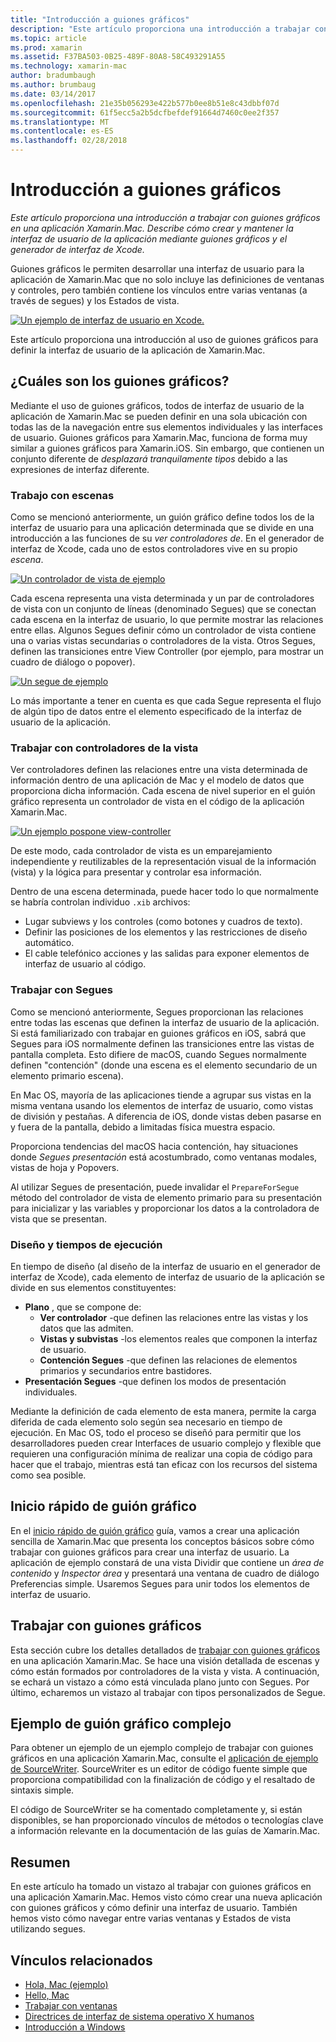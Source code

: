 ```yaml
---
title: "Introducción a guiones gráficos"
description: "Este artículo proporciona una introducción a trabajar con guiones gráficos en una aplicación Xamarin.Mac. En él, se describe cómo crear y mantener la interfaz de usuario de la aplicación mediante guiones gráficos e Interface Builder de Xcode."
ms.topic: article
ms.prod: xamarin
ms.assetid: F37BA503-0B25-489F-80A8-58C493291A55
ms.technology: xamarin-mac
author: bradumbaugh
ms.author: brumbaug
ms.date: 03/14/2017
ms.openlocfilehash: 21e35b056293e422b577b0ee8b51e8c43dbbf07d
ms.sourcegitcommit: 61f5ecc5a2b5dcfbefdef91664d7460c0ee2f357
ms.translationtype: MT
ms.contentlocale: es-ES
ms.lasthandoff: 02/28/2018
---
```

# <a name="introduction-to-storyboards"></a>Introducción a guiones gráficos

_Este artículo proporciona una introducción a trabajar con guiones gráficos en una aplicación Xamarin.Mac. Describe cómo crear y mantener la interfaz de usuario de la aplicación mediante guiones gráficos y el generador de interfaz de Xcode._

Guiones gráficos le permiten desarrollar una interfaz de usuario para la aplicación de Xamarin.Mac que no solo incluye las definiciones de ventanas y controles, pero también contiene los vínculos entre varias ventanas (a través de segues) y los Estados de vista.

[ ![](images/intro01.png "Un ejemplo de interfaz de usuario en Xcode.")](images/intro01.png)

Este artículo proporciona una introducción al uso de guiones gráficos para definir la interfaz de usuario de la aplicación de Xamarin.Mac.

<a name="What-are-Storyboards" />

## <a name="what-are-storyboards"></a>¿Cuáles son los guiones gráficos?

Mediante el uso de guiones gráficos, todos de interfaz de usuario de la aplicación de Xamarin.Mac se pueden definir en una sola ubicación con todas las de la navegación entre sus elementos individuales y las interfaces de usuario. Guiones gráficos para Xamarin.Mac, funciona de forma muy similar a guiones gráficos para Xamarin.iOS. Sin embargo, que contienen un conjunto diferente de _desplazará tranquilamente tipos_ debido a las expresiones de interfaz diferente.

<a name="Working-with-Scenes" />

### <a name="working-with-scenes"></a>Trabajo con escenas

Como se mencionó anteriormente, un guión gráfico define todos los de la interfaz de usuario para una aplicación determinada que se divide en una introducción a las funciones de su _ver controladores de_. En el generador de interfaz de Xcode, cada uno de estos controladores vive en su propio _escena_.

[ ![](images/intro02.png "Un controlador de vista de ejemplo")](images/intro02.png)

Cada escena representa una vista determinada y un par de controladores de vista con un conjunto de líneas (denominado Segues) que se conectan cada escena en la interfaz de usuario, lo que permite mostrar las relaciones entre ellas. Algunos Segues definir cómo un controlador de vista contiene una o varias vistas secundarias o controladores de la vista. Otros Segues, definen las transiciones entre View Controller (por ejemplo, para mostrar un cuadro de diálogo o popover). 

[ ![](images/intro03.png "Un segue de ejemplo")](images/intro03.png)

Lo más importante a tener en cuenta es que cada Segue representa el flujo de algún tipo de datos entre el elemento especificado de la interfaz de usuario de la aplicación.

<a name="Working-with-View-Controllers" />

### <a name="working-with-view-controllers"></a>Trabajar con controladores de la vista

Ver controladores definen las relaciones entre una vista determinada de información dentro de una aplicación de Mac y el modelo de datos que proporciona dicha información. Cada escena de nivel superior en el guión gráfico representa un controlador de vista en el código de la aplicación Xamarin.Mac.

[ ![](images/intro04.png "Un ejemplo pospone view-controller")](images/intro04.png)

De este modo, cada controlador de vista es un emparejamiento independiente y reutilizables de la representación visual de la información (vista) y la lógica para presentar y controlar esa información.

Dentro de una escena determinada, puede hacer todo lo que normalmente se habría controlan individuo `.xib` archivos: 

 - Lugar subviews y los controles (como botones y cuadros de texto).
 - Definir las posiciones de los elementos y las restricciones de diseño automático.
 - El cable telefónico acciones y las salidas para exponer elementos de interfaz de usuario al código.

<a name="Working-with-Segues" />

### <a name="working-with-segues"></a>Trabajar con Segues

Como se mencionó anteriormente, Segues proporcionan las relaciones entre todas las escenas que definen la interfaz de usuario de la aplicación. Si está familiarizado con trabajar en guiones gráficos en iOS, sabrá que Segues para iOS normalmente definen las transiciones entre las vistas de pantalla completa. Esto difiere de macOS, cuando Segues normalmente definen "contención" (donde una escena es el elemento secundario de un elemento primario escena).

En Mac OS, mayoría de las aplicaciones tiende a agrupar sus vistas en la misma ventana usando los elementos de interfaz de usuario, como vistas de división y pestañas. A diferencia de iOS, donde vistas deben pasarse en y fuera de la pantalla, debido a limitadas física muestra espacio.

Proporciona tendencias del macOS hacia contención, hay situaciones donde _Segues presentación_ está acostumbrado, como ventanas modales, vistas de hoja y Popovers.

Al utilizar Segues de presentación, puede invalidar el `PrepareForSegue` método del controlador de vista de elemento primario para su presentación para inicializar y las variables y proporcionar los datos a la controladora de vista que se presentan.

<a name="Design-and-Run-Times" />

### <a name="design-and-run-times"></a>Diseño y tiempos de ejecución

En tiempo de diseño (al diseño de la interfaz de usuario en el generador de interfaz de Xcode), cada elemento de interfaz de usuario de la aplicación se divide en sus elementos constituyentes:

- **Plano** , que se compone de:
    - **Ver controlador** -que definen las relaciones entre las vistas y los datos que las admiten.
    - **Vistas y subvistas** -los elementos reales que componen la interfaz de usuario.
    - **Contención Segues** -que definen las relaciones de elementos primarios y secundarios entre bastidores.
- **Presentación Segues** -que definen los modos de presentación individuales. 

Mediante la definición de cada elemento de esta manera, permite la carga diferida de cada elemento solo según sea necesario en tiempo de ejecución. En Mac OS, todo el proceso se diseñó para permitir que los desarrolladores pueden crear Interfaces de usuario complejo y flexible que requieren una configuración mínima de realizar una copia de código para hacer que el trabajo, mientras está tan eficaz con los recursos del sistema como sea posible.

<a name="Storyboard-Quick-Start" />

## <a name="storyboard-quick-start"></a>Inicio rápido de guión gráfico

En el [inicio rápido de guión gráfico](~/mac/platform/storyboards/quickstart.md) guía, vamos a crear una aplicación sencilla de Xamarin.Mac que presenta los conceptos básicos sobre cómo trabajar con guiones gráficos para crear una interfaz de usuario. La aplicación de ejemplo constará de una vista Dividir que contiene un _área de contenido_ y _Inspector área_ y presentará una ventana de cuadro de diálogo Preferencias simple. Usaremos Segues para unir todos los elementos de interfaz de usuario.

<a name="Working-with-Storyboards" />

## <a name="working-with-storyboards"></a>Trabajar con guiones gráficos

Esta sección cubre los detalles detallados de [trabajar con guiones gráficos](~/mac/platform/storyboards/indepth.md) en una aplicación Xamarin.Mac. Se hace una visión detallada de escenas y cómo están formados por controladores de la vista y vista. A continuación, se echará un vistazo a cómo está vinculada plano junto con Segues. Por último, echaremos un vistazo al trabajar con tipos personalizados de Segue. 

<a name="Complex-Storyboard-Example" />

## <a name="complex-storyboard-example"></a>Ejemplo de guión gráfico complejo

Para obtener un ejemplo de un ejemplo complejo de trabajar con guiones gráficos en una aplicación Xamarin.Mac, consulte el [aplicación de ejemplo de SourceWriter](https://developer.xamarin.com/samples/mac/SourceWriter/). SourceWriter es un editor de código fuente simple que proporciona compatibilidad con la finalización de código y el resaltado de sintaxis simple.

El código de SourceWriter se ha comentado completamente y, si están disponibles, se han proporcionado vínculos de métodos o tecnologías clave a información relevante en la documentación de las guías de Xamarin.Mac.

<a name="Summary" />

## <a name="summary"></a>Resumen

En este artículo ha tomado un vistazo al trabajar con guiones gráficos en una aplicación Xamarin.Mac. Hemos visto cómo crear una nueva aplicación con guiones gráficos y cómo definir una interfaz de usuario. También hemos visto cómo navegar entre varias ventanas y Estados de vista utilizando segues.


## <a name="related-links"></a>Vínculos relacionados

- [Hola, Mac (ejemplo)](https://developer.xamarin.com/samples/mac/Hello_Mac/)
- [Hello, Mac](~/mac/get-started/hello-mac.md)
- [Trabajar con ventanas](~/mac/user-interface/window.md)
- [Directrices de interfaz de sistema operativo X humanos](https://developer.apple.com/library/mac/documentation/UserExperience/Conceptual/OSXHIGuidelines/)
- [Introducción a Windows](https://developer.apple.com/library/mac/documentation/Cocoa/Conceptual/WinPanel/Introduction.html#//apple_ref/doc/uid/10000031-SW1)
